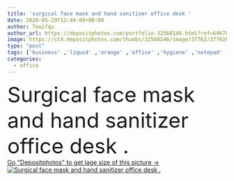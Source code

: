 ```yaml
---
title: 'surgical face mask and hand sanitizer office desk '
date: 2020-05-29T12:44:09+00:00
author: Towifqu
author_url: https://depositphotos.com/portfolio-32568146.html?ref=64678756
image: https://st4.depositphotos.com/thumbs/32568146/image/37762/377626842/api_thumb_450.jpg?forcejpeg=true
type: "post"
tags: ['business' ,'liquid' ,'orange' ,'office' ,'hygiene' ,'notepad' ,'protective' ,'disease' ,'crisis' ,'alcohol' ,'virus' ,'flu' ,'control' ,'calculator' ,'diary' ,'symptom' ,'corona' ,'epidemic' ,'pandemic' ,'infection' ,'sanitizer' ,'health care' ,'face mask' ,'Digital Tablet' ]
categories: 
  - office
---
```

<div aling="center">
            <font size="60"> Surgical face mask and hand sanitizer office desk .</font>   
</div>
<div>
    <a href='https://st4.depositphotos.com/thumbs/32568146/image/37762/377626842/api_thumb_450.jpg?forcejpeg=true?ref=64678756' target=_blank > Go "Depositphotos" to get lage size of this picture ->
        <img href='https://st4.depositphotos.com/thumbs/32568146/image/37762/377626842/api_thumb_450.jpg?forcejpeg=true?ref=64678756' src='https://st4.depositphotos.com/32568146/37762/i/950/depositphotos_377626842-stock-photo-surgical-face-mask-and-hand.jpg?forcejpeg=true' alt='Surgical face mask and hand sanitizer office desk .' >
    </a>
</div>
